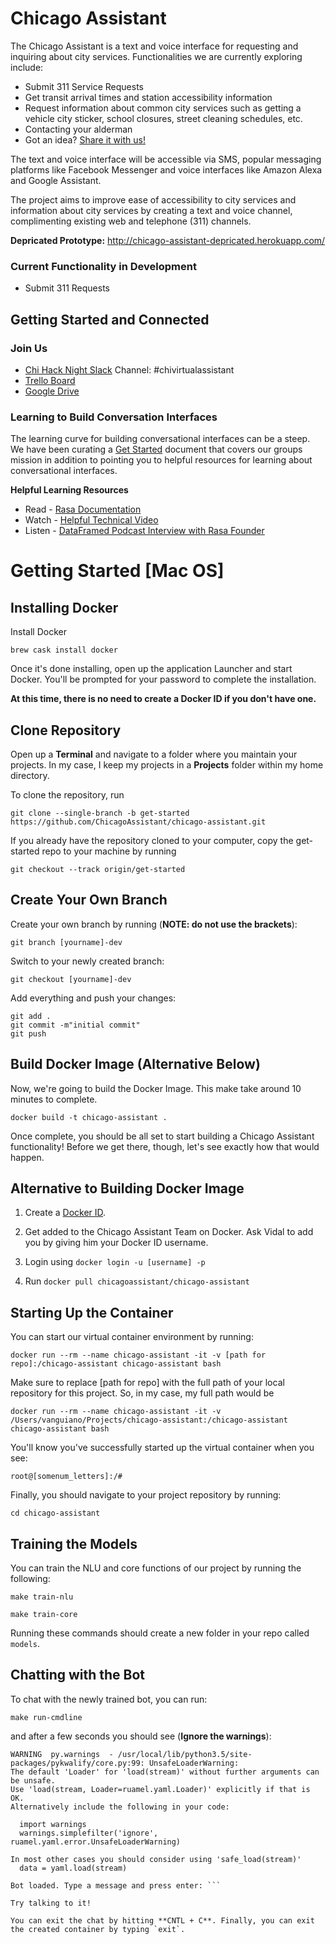 # Chicago Assistant

The Chicago Assistant is a text and voice interface for requesting and inquiring about city services. Functionalities we are currently exploring include:
 - Submit 311 Service Requests
 - Get transit arrival times and station accessibility information
 - Request information about common city services such as getting a vehicle city sticker, school closures, street cleaning schedules, etc.
 - Contacting your alderman
 - Got an idea? [Share it with us!](mailto:vidal.anguiano@gmail.com)

The text and voice interface will be accessible via SMS, popular messaging platforms like Facebook Messenger and voice interfaces like Amazon Alexa and Google Assistant.

The project aims to improve ease of accessibility to city services and information about city services by creating a text and voice channel, complimenting existing web and telephone (311) channels.

**Depricated Prototype:** http://chicago-assistant-depricated.herokuapp.com/

### Current Functionality in Development
 - Submit 311 Requests


## Getting Started and Connected

### Join Us
 - [Chi Hack Night Slack](http://slackme.chihacknight.org/) Channel: #chivirtualassistant
 - [Trello Board](https://trello.com/b/6EPQugQN/chicago-virtual-assistant)
 - [Google Drive](https://drive.google.com/drive/u/0/folders/1DqmKrKWWF3-UyAipF8fifp9cPf-4Dn4S)

### Learning to Build Conversation Interfaces
The learning curve for building conversational interfaces can be a steep. We have been curating a [Get Started](https://docs.google.com/document/d/1x4VDO_P0xF3DU7roLi8Uey2zNs308GA9i625JU1c_oE/edit?usp=drive_web&ouid=109439844092806383542**) document that covers our groups mission in addition to pointing you to helpful resources for learning about conversational interfaces.  

**Helpful Learning Resources**
- Read - [Rasa Documentation](https://www.rasa.com/docs/nlu)
 - Watch - [Helpful Technical Video](https://www.youtube.com/watch?v=zRqjH7fT0G0)
 - Listen - [DataFramed Podcast Interview with Rasa Founder](https://www.datacamp.com/community/podcast/chatbots)


# Getting Started [Mac OS]

## Installing Docker
Install Docker

`brew cask install docker`

Once it's done installing, open up the application Launcher and start Docker. You'll be prompted for your password to complete the installation.

**At this time, there is no need to create a Docker ID if you don't have one.**


## Clone Repository
Open up a **Terminal** and navigate to a folder where you maintain your projects. In my case, I keep my projects in a **Projects** folder within my home directory.

To clone the repository, run  

`git clone --single-branch -b get-started https://github.com/ChicagoAssistant/chicago-assistant.git`

If you already have the repository cloned to your computer, copy the get-started repo to your machine by running

`git checkout --track origin/get-started`


## Create Your Own Branch
Create your own branch by running (**NOTE: do not use the brackets**):  

`git branch [yourname]-dev`  

Switch to your newly created branch:  

`git checkout [yourname]-dev`

Add everything and push your changes:  

`git add .`  
`git commit -m"initial commit"`  
`git push`

## Build Docker Image (Alternative Below)
Now, we're going to build the Docker Image. This make take around 10 minutes to complete.  

`docker build -t chicago-assistant .`

Once complete, you should be all set to start building a Chicago Assistant functionality! Before we get there, though, let's see exactly how that would happen.

## Alternative to Building Docker Image

1. Create a [Docker ID](https://cloud.docker.com/).

2. Get added to the Chicago Assistant Team on Docker. Ask Vidal to add you by giving him your Docker ID username.

3. Login using `docker login -u [username] -p`

4. Run `docker pull chicagoassistant/chicago-assistant`




## Starting Up the Container

You can start our virtual container environment by running:

`docker run --rm --name chicago-assistant -it -v [path for repo]:/chicago-assistant chicago-assistant bash`

Make sure to replace [path for repo] with the full path of your local repository for this project. So, in my case, my full path would be

`docker run --rm --name chicago-assistant -it -v /Users/vanguiano/Projects/chicago-assistant:/chicago-assistant chicago-assistant bash`

You'll know you've successfully started up the virtual container when you see:

`root@[somenum_letters]:/#`

Finally, you should navigate to your project repository by running:

`cd chicago-assistant`

## Training the Models

You can train the NLU and core functions of our project by running the following:

`make train-nlu`

`make train-core`

Running these commands should create a new folder in your repo called `models`.


## Chatting with the Bot

To chat with the newly trained bot, you can run:

`make run-cmdline`

and after a few seconds you should see (**Ignore the warnings**):

```
WARNING  py.warnings  - /usr/local/lib/python3.5/site-packages/pykwalify/core.py:99: UnsafeLoaderWarning:
The default 'Loader' for 'load(stream)' without further arguments can be unsafe.
Use 'load(stream, Loader=ruamel.yaml.Loader)' explicitly if that is OK.
Alternatively include the following in your code:

  import warnings
  warnings.simplefilter('ignore', ruamel.yaml.error.UnsafeLoaderWarning)

In most other cases you should consider using 'safe_load(stream)'
  data = yaml.load(stream)

Bot loaded. Type a message and press enter: ```

Try talking to it!

You can exit the chat by hitting **CNTL + C**. Finally, you can exit the created container by typing `exit`.
